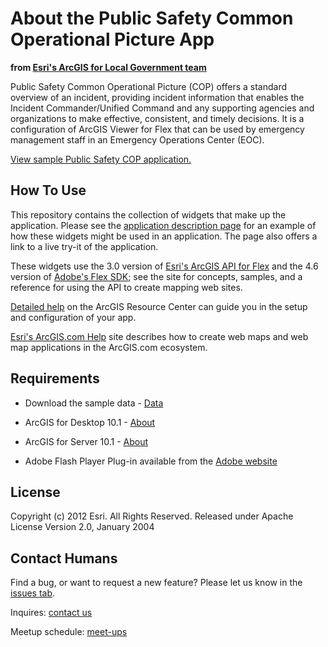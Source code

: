 About the Public Safety Common Operational Picture App
===================================================
**from [Esri's ArcGIS for Local Government team](http://resources.arcgis.com/en/communities/local-government/)**

Public Safety Common Operational Picture (COP) offers a standard overview of an incident, providing incident information that enables the Incident Commander/Unified Command and any supporting agencies and organizations to make effective, consistent, and timely decisions. It is a configuration of ArcGIS Viewer for Flex that can be used by emergency management staff in an Emergency Operations Center (EOC).

[View sample Public Safety COP application.](http://localgovtemplates2.esri.com/PublicSafetyCOP/index.html)

How To Use
----------

This repository contains the collection of widgets that make up the application. Please see the [application description page](http://www.arcgis.com/home/item.html?id=4d5a8964c9c54b07af7317b9c9ac86fd) for an example of how these widgets might be used in an application.  The page also offers a link to a live try-it of the application.

These widgets use the 3.0 version of [Esri's ArcGIS API for Flex](http://resources.arcgis.com/en/communities/flex-api/) and the 4.6 version of [Adobe's Flex SDK](http://www.adobe.com/devnet/flex/flex-sdk-download.html); see the site for concepts, samples, and a reference for using the API to create mapping web sites.

[Detailed help](http://resources.arcgis.com/en/help/localgovernment/10.1/index.html#/What_is_Public_Safety_Common_Operational_Picture_COP/028s0000001w000000/) on the ArcGIS Resource Center can guide you in the setup and configuration of your app.

[Esri's ArcGIS.com Help](http://resources.arcgis.com/en/help/arcgisonline/) site describes how to create web maps and web map applications in the ArcGIS.com ecosystem.

Requirements
------------

* Download the sample data - [Data](http://www.esri.com/)

* ArcGIS for Desktop 10.1 - [About](http://www.esri.com/software/arcgis/arcgis-for-desktop)

* ArcGIS for Server 10.1 - [About](http://www.esri.com/software/arcgis/arcgisserver)

* Adobe Flash Player Plug-in available from the [Adobe website](http://get.adobe.com/flashplayer/)

License
------------

Copyright (c) 2012 Esri. All Rights Reserved.
Released under Apache License Version 2.0, January 2004


Contact Humans
-------------

Find a bug, or want to request a new feature?  Please let us know in the [issues tab](https://github.com/Esri/public-safety-cop/issues).

Inquires: [contact us](http://www.esri.com/about-esri/contact)

Meetup schedule: [meet-ups](http://www.esri.com/events/dev-meetup/index.html)
